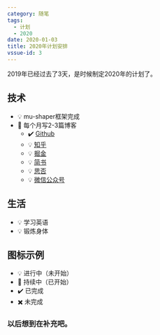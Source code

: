 ```yaml
---
category: 随笔
tags:
  - 计划
  - 2020
date: 2020-01-03
title: 2020年计划安排
vssue-id: 3
---
```


2019年已经过去了3天，是时候制定2020年的计划了。

<!-- more -->

## 技术

- :bulb: mu-shaper框架完成
- :bicyclist: 每个月写2-3篇博客
  - :heavy_check_mark: [Github][1]
  - :bulb: [知乎][2]
  - :bulb: [掘金][3]
  - :bulb: [简书][4]
  - :bulb: [思否][5]
  - :bulb: [微信公众号][6]

## 生活

- :bulb: 学习英语
- :bulb: 锻炼身体

## 图标示例
- :bulb: 进行中（未开始）
- :bicyclist: 持续中（已开始）
- :heavy_check_mark: 已完成
- :heavy_multiplication_x: 未完成

### 以后想到在补充吧。

[1]:https://github.com/XiaoMuCOOL/xiaomucool.github.io
[2]:https://www.zhihu.com
[3]:https://juejin.im/
[4]:https://www.jianshu.com/
[5]:https://segmentfault.com/
[6]:https://mp.weixin.qq.com/
